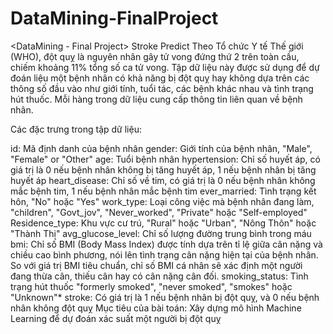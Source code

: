 # DataMining-FinalProject
&lt;DataMining - Final Project> Stroke Predict
Theo Tổ chức Y tế Thế giới (WHO), đột quỵ là nguyên nhân gây tử vong đứng thứ 2 trên toàn cầu, chiếm khoảng 11% tổng số ca tử vong. Tập dữ liệu này được sử dụng để dự đoán liệu một bệnh nhân có khả năng bị đột quỵ hay không dựa trên các thông số đầu vào như giới tính, tuổi tác, các bệnh khác nhau và tình trạng hút thuốc. Mỗi hàng trong dữ liệu cung cấp thông tin liên quan về bệnh nhân.

Các đặc trưng trong tập dữ liệu:

id: Mã định danh của bệnh nhân
gender: Giới tính của bệnh nhân, "Male", "Female" or "Other"
age: Tuổi bệnh nhân
hypertension: Chỉ số huyết áp, có giá trị là 0 nếu bệnh nhân không bị tăng huyết áp, 1 nếu bệnh nhân bị tăng huyết áp
heart_disease: Chỉ số về tim, có giá trị là 0 nếu bệnh nhân không mắc bệnh tim, 1 nếu bệnh nhân mắc bệnh tim
ever_married: Tình trạng kết hôn, "No" hoặc "Yes"
work_type: Loại công việc mà bệnh nhân đang làm, "children", "Govt_jov", "Never_worked", "Private" hoặc "Self-employed"
Residence_type: Khu vực cư trú, "Rural" hoặc "Urban", "Nông Thôn" hoặc "Thành Thị"
avg_glucose_level: Chỉ số lượng đường trung bình trong máu
bmi: Chỉ số BMI (Body Mass Index) được tính dựa trên tỉ lệ giữa cân nặng và chiều cao bình phương, nói lên tình trạng cân nặng hiện tại của bệnh nhân. So với giá trị BMI tiêu chuẩn, chỉ số BMI cá nhân sẽ xác định một người đang thừa cân, thiếu cân hay có cân nặng cân đối.
smoking_status: Tình trạng hút thuốc "formerly smoked", "never smoked", "smokes" hoặc "Unknown"*
stroke: Có giá trị là 1 nếu bệnh nhân bị đột quỵ, và 0 nếu bệnh nhân không đột quỵ
Mục tiêu của bài toán: Xây dựng mô hình Machine Learning để dự đoán xác suất một người bị đột quỵ
